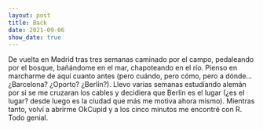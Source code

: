 ```yaml
---
layout: post
title: Back
date: 2021-09-06
show_date: true
---
```


De vuelta en Madrid tras tres semanas caminado por el campo, pedaleando por el bosque, bañándome en el mar, chapoteando en el río. Pienso en marcharme de aquí cuanto antes (pero cuándo, pero cómo, pero a dónde… ¿Barcelona? ¿Oporto? ¿Berlín?). Llevo varias semanas estudiando alemán por si se me cruzaran los cables y decidiera que Berlín es el lugar (¿es el lugar? desde luego es la ciudad que más me motiva ahora mismo). Mientras tanto, volví a abrirme OkCupid y a los cinco minutos me encontré con R. Todo genial.